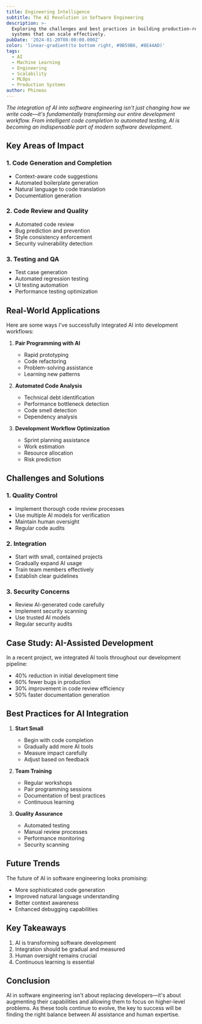 ```yaml
---
title: Engineering Intelligence
subtitle: The AI Revolution in Software Engineering
description: >-
  Exploring the challenges and best practices in building production-ready AI
  systems that can scale effectively.
pubDate: '2024-01-20T08:00:00.000Z'
color: 'linear-gradient(to bottom right, #9B59B6, #8E44AD)'
tags:
  - AI
  - Machine Learning
  - Engineering
  - Scalability
  - MLOps
  - Production Systems
author: Phineas
---
```


_The integration of AI into software engineering isn't just changing how we write code—it's fundamentally transforming our entire development workflow. From intelligent code completion to automated testing, AI is becoming an indispensable part of modern software development._

## Key Areas of Impact

### 1. Code Generation and Completion
- Context-aware code suggestions
- Automated boilerplate generation
- Natural language to code translation
- Documentation generation

### 2. Code Review and Quality
- Automated code review
- Bug prediction and prevention
- Style consistency enforcement
- Security vulnerability detection

### 3. Testing and QA
- Test case generation
- Automated regression testing
- UI testing automation
- Performance testing optimization

## Real-World Applications

Here are some ways I've successfully integrated AI into development workflows:

1. **Pair Programming with AI**
   - Rapid prototyping
   - Code refactoring
   - Problem-solving assistance
   - Learning new patterns

2. **Automated Code Analysis**
   - Technical debt identification
   - Performance bottleneck detection
   - Code smell detection
   - Dependency analysis

3. **Development Workflow Optimization**
   - Sprint planning assistance
   - Work estimation
   - Resource allocation
   - Risk prediction

## Challenges and Solutions

### 1. Quality Control
- Implement thorough code review processes
- Use multiple AI models for verification
- Maintain human oversight
- Regular code audits

### 2. Integration
- Start with small, contained projects
- Gradually expand AI usage
- Train team members effectively
- Establish clear guidelines

### 3. Security Concerns
- Review AI-generated code carefully
- Implement security scanning
- Use trusted AI models
- Regular security audits

## Case Study: AI-Assisted Development

In a recent project, we integrated AI tools throughout our development pipeline:
- 40% reduction in initial development time
- 60% fewer bugs in production
- 30% improvement in code review efficiency
- 50% faster documentation generation

## Best Practices for AI Integration

1. **Start Small**
   - Begin with code completion
   - Gradually add more AI tools
   - Measure impact carefully
   - Adjust based on feedback

2. **Team Training**
   - Regular workshops
   - Pair programming sessions
   - Documentation of best practices
   - Continuous learning

3. **Quality Assurance**
   - Automated testing
   - Manual review processes
   - Performance monitoring
   - Security scanning

## Future Trends

The future of AI in software engineering looks promising:
- More sophisticated code generation
- Improved natural language understanding
- Better context awareness
- Enhanced debugging capabilities

## Key Takeaways

1. AI is transforming software development
2. Integration should be gradual and measured
3. Human oversight remains crucial
4. Continuous learning is essential

## Conclusion

AI in software engineering isn't about replacing developers—it's about augmenting their capabilities and allowing them to focus on higher-level problems. As these tools continue to evolve, the key to success will be finding the right balance between AI assistance and human expertise.
